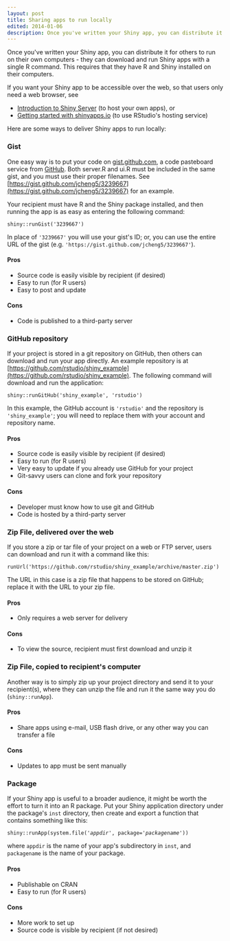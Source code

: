 ```yaml
---
layout: post
title: Sharing apps to run locally
edited: 2014-01-06
description: Once you've written your Shiny app, you can distribute it for others to run on their own computers - they can download and run Shiny apps with a single R command.
---
```


Once you've written your Shiny app, you can distribute it for others to run on their own computers - they can download and run Shiny apps with a single R command. This requires that they have R and Shiny installed on their computers.

If you want your Shiny app to be accessible over the web, so that users only need a web browser, see 

* [Introduction to Shiny Server](shiny-server.html) (to host your own apps), or 
* [Getting started with shinyapps.io](shinyapps.html) (to use RStudio's hosting service)

Here are some ways to deliver Shiny apps to run locally:

### Gist

One easy way is to put your code on [gist.github.com](https://gist.github.com), a code pasteboard service from [GitHub](https://github.com/). Both server.R and ui.R must be included in the same gist, and you must use their proper filenames. See [https://gist.github.com/jcheng5/3239667](https://gist.github.com/jcheng5/3239667) for an example.

Your recipient must have R and the Shiny package installed, and then running the app is as easy as entering the following command:

<pre><code class="r">shiny::runGist('3239667')</code></pre>

In place of `'3239667'` you will use your gist's ID; or, you can use the entire URL of the gist (e.g. `'https://gist.github.com/jcheng5/3239667'`).

#### Pros
* Source code is easily visible by recipient (if desired)
* Easy to run (for R users)
* Easy to post and update

#### Cons
* Code is published to a third-party server


### GitHub repository

If your project is stored in a git repository on GitHub, then others can download and run your app directly. An example repository is at [https://github.com/rstudio/shiny_example](https://github.com/rstudio/shiny_example). The following command will download and run the application:

<pre><code class="r">shiny::runGitHub('shiny_example', 'rstudio')</code></pre>

In this example, the GitHub account is `'rstudio'` and the repository is `'shiny_example'`; you will need to replace them with your account and repository name.

#### Pros
* Source code is easily visible by recipient (if desired)
* Easy to run (for R users)
* Very easy to update if you already use GitHub for your project
* Git-savvy users can clone and fork your repository

#### Cons
* Developer must know how to use git and GitHub
* Code is hosted by a third-party server


### Zip File, delivered over the web

If you store a zip or tar file of your project on a web or FTP server, users can download and run it with a command like this:

<pre><code class="r">runUrl('https://github.com/rstudio/shiny_example/archive/master.zip')</code></pre>

The URL in this case is a zip file that happens to be stored on GitHub; replace it with the URL to your zip file.

#### Pros
* Only requires a web server for delivery

#### Cons
* To view the source, recipient must first download and unzip it


### Zip File, copied to recipient's computer

Another way is to simply zip up your project directory and send it to your recipient(s), where they can unzip the file and run it the same way you do (`shiny::runApp`).

#### Pros
* Share apps using e-mail, USB flash drive, or any other way you can transfer a file

#### Cons
* Updates to app must be sent manually


### Package

If your Shiny app is useful to a broader audience, it might be worth the effort to turn it into an R package. Put your Shiny application directory under the package's `inst` directory, then create and export a function that contains something like this:

<pre><code class="r">shiny::runApp(system.file('<em>appdir</em>', package='<em>packagename</em>'))</code></pre>

where `appdir` is the name of your app's subdirectory in `inst`, and `packagename` is the name of your package.

#### Pros
* Publishable on CRAN
* Easy to run (for R users)

#### Cons
* More work to set up
* Source code is visible by recipient (if not desired)
